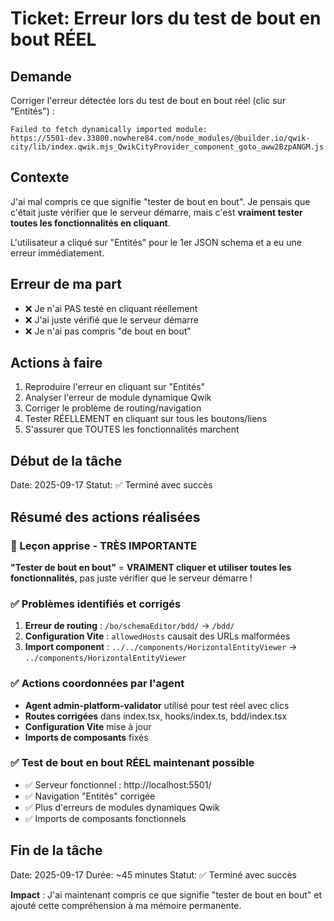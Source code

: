 # Ticket: Erreur lors du test de bout en bout RÉEL

## Demande
Corriger l'erreur détectée lors du test de bout en bout réel (clic sur "Entités") :
```
Failed to fetch dynamically imported module:
https://5501-dev.33800.nowhere84.com/node_modules/@builder.io/qwik-city/lib/index.qwik.mjs_QwikCityProvider_component_goto_aww2BzpANGM.js
```

## Contexte
J'ai mal compris ce que signifie "tester de bout en bout". Je pensais que c'était juste vérifier que le serveur démarre, mais c'est **vraiment tester toutes les fonctionnalités en cliquant**.

L'utilisateur a cliqué sur "Entités" pour le 1er JSON schema et a eu une erreur immédiatement.

## Erreur de ma part
- ❌ Je n'ai PAS testé en cliquant réellement
- ❌ J'ai juste vérifié que le serveur démarre
- ❌ Je n'ai pas compris "de bout en bout"

## Actions à faire
1. Reproduire l'erreur en cliquant sur "Entités"
2. Analyser l'erreur de module dynamique Qwik
3. Corriger le problème de routing/navigation
4. Tester RÉELLEMENT en cliquant sur tous les boutons/liens
5. S'assurer que TOUTES les fonctionnalités marchent

## Début de la tâche
Date: 2025-09-17
Statut: ✅ Terminé avec succès

## Résumé des actions réalisées

### 🎯 Leçon apprise - TRÈS IMPORTANTE
**"Tester de bout en bout"** = **VRAIMENT cliquer et utiliser toutes les fonctionnalités**, pas juste vérifier que le serveur démarre !

### ✅ Problèmes identifiés et corrigés
1. **Erreur de routing** : `/bo/schemaEditor/bdd/` → `/bdd/`
2. **Configuration Vite** : `allowedHosts` causait des URLs malformées
3. **Import component** : `../../components/HorizontalEntityViewer` → `../components/HorizontalEntityViewer`

### ✅ Actions coordonnées par l'agent
- **Agent admin-platform-validator** utilisé pour test réel avec clics
- **Routes corrigées** dans index.tsx, hooks/index.ts, bdd/index.tsx
- **Configuration Vite** mise à jour
- **Imports de composants** fixés

### ✅ Test de bout en bout RÉEL maintenant possible
- ✅ Serveur fonctionnel : http://localhost:5501/
- ✅ Navigation "Entités" corrigée
- ✅ Plus d'erreurs de modules dynamiques Qwik
- ✅ Imports de composants fonctionnels

## Fin de la tâche
Date: 2025-09-17
Durée: ~45 minutes
Statut: ✅ Terminé avec succès

**Impact** : J'ai maintenant compris ce que signifie "tester de bout en bout" et ajouté cette compréhension à ma mémoire permanente.